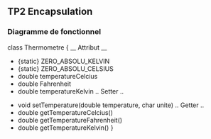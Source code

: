 ## TP2 Encapsulation ##

### Diagramme de fonctionnel ###

class Thermometre {
__ Attribut __
- {static} ZERO_ABSOLU_KELVIN
- {static} ZERO_ABSOLU_CELSIUS
- double temperatureCelcius
- double Fahrenheit
- double temperatureKelvin
  .. Setter ..
+ void setTemperature(double temperature, char unite)
  .. Getter ..
+ double getTemperatureCelcius()
+ double getTemperatureFahrenheit()
+ double getTemperatureKelvin()
}